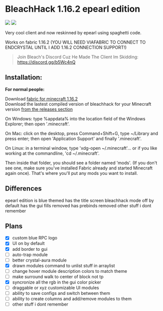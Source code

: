 # BleachHack 1.16.2 epearl edition
![](https://img.shields.io/github/last-commit/22s/bleachhack-1.16-epearl-edition.svg)
![](https://img.shields.io/github/languages/code-size/22s/bleachhack-1.16-epearl-edition.svg)

Very cool client and now reskinned by epearl using spaghetti code.  

Works on fabric 1.16.2 (YOU WILL NEED VIAFABRIC TO CONNECT TO ENDCRYSTAL UNTIL I ADD 1.16.2 CONNECTION SUPPORT!)

> Join Bleach's Discord Cuz He Made The Client Im Skidding: https://discord.gg/b5Wc4nQ

## Installation:
**For normal people:**

Download [fabric for minecraft 1.16.2](https://fabricmc.net/use/)  
Download the lastest compiled version of bleachhack for your Minecraft version [from the releases section](https://github.com/22s/bleachhack-1.16-epearl-edition/releases/)

On Windows: type %appdata% into the location field of the Windows Explorer; then open '.minecraft'.

On Mac: click on the desktop, press Command+Shift+G, type ~/Library and press enter; then open 'Application Support' and finally '.minecraft'.

On Linux: in a terminal window, type 'xdg-open ~/.minecraft'... or if you like working at the commandline, 'cd ~/.minecraft'.

Then inside that folder, you should see a folder named 'mods'. (If you don't see one, make sure you've installed Fabric already and started Minecraft again once).
That's where you'll put any mods you want to install. 

## Differences

epearl edition is blue themed
has the title screen bleachhack mode off by default
has the gui fills removed
has prebinds removed
other stuff i dont remember

## Plans

 - [x] custom blue RPC logo  
 - [x] UI on by default  
 - [x] add border to gui  
 - [ ] auto-trap module  
 - [ ] better crystal-aura module  
 - [x] drawn modules command to unlist stuff in arraylist  
 - [ ] change hover module description colors to match theme  
 - [ ] make surround walk to center of block not tp  
 - [x] syncronize all the rgb in the gui color picker  
 - [ ] draggable or xyz customizable UI modules  
 - [ ] ability to save configs and switch between them  
 - [ ] ability to create columns and add/remove modules to them  
 - [ ] other stuff i dont remember   

